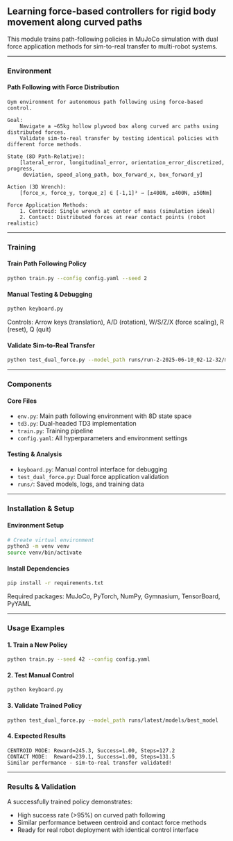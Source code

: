 ## Learning force-based controllers for rigid body movement along curved paths

This module trains path-following policies in MuJoCo simulation with dual force application methods for sim-to-real transfer to multi-robot systems.

---

### Environment

#### Path Following with Force Distribution
```text
Gym environment for autonomous path following using force-based control.

Goal:
    Navigate a ~65kg hollow plywood box along curved arc paths using distributed forces.
    Validate sim-to-real transfer by testing identical policies with different force methods.

State (8D Path-Relative):
    [lateral_error, longitudinal_error, orientation_error_discretized, progress, 
     deviation, speed_along_path, box_forward_x, box_forward_y]

Action (3D Wrench):
    [force_x, force_y, torque_z] ∈ [-1,1]³ → [±400N, ±400N, ±50Nm]

Force Application Methods:
    1. Centroid: Single wrench at center of mass (simulation ideal)
    2. Contact: Distributed forces at rear contact points (robot realistic)
```

---

### Training

#### Train Path Following Policy
```bash
python train.py --config config.yaml --seed 2
```

#### Manual Testing & Debugging
```bash
python keyboard.py
```
Controls: Arrow keys (translation), A/D (rotation), W/S/Z/X (force scaling), R (reset), Q (quit)

#### Validate Sim-to-Real Transfer
```bash
python test_dual_force.py --model_path runs/run-2-2025-06-10_02-12-32/models/best_model --episodes 3
```

---

### Components

#### Core Files
- `env.py`: Main path following environment with 8D state space
- `td3.py`: Dual-headed TD3 implementation 
- `train.py`: Training pipeline
- `config.yaml`: All hyperparameters and environment settings

#### Testing & Analysis
- `keyboard.py`: Manual control interface for debugging
- `test_dual_force.py`: Dual force application validation
- `runs/`: Saved models, logs, and training data

---

### Installation & Setup

#### Environment Setup
```bash
# Create virtual environment
python3 -m venv venv
source venv/bin/activate
```

#### Install Dependencies
```bash
pip install -r requirements.txt
```

Required packages: MuJoCo, PyTorch, NumPy, Gymnasium, TensorBoard, PyYAML

---

### Usage Examples

#### 1. Train a New Policy
```bash
python train.py --seed 42 --config config.yaml
```

#### 2. Test Manual Control
```bash
python keyboard.py
```

#### 3. Validate Trained Policy
```bash
python test_dual_force.py --model_path runs/latest/models/best_model
```

#### 4. Expected Results
```
CENTROID MODE: Reward=245.3, Success=1.00, Steps=127.2
CONTACT MODE:  Reward=239.1, Success=1.00, Steps=131.5
Similar performance - sim-to-real transfer validated!
```

---

### Results & Validation

A successfully trained policy demonstrates:
- High success rate (>95%) on curved path following
- Similar performance between centroid and contact force methods
- Ready for real robot deployment with identical control interface